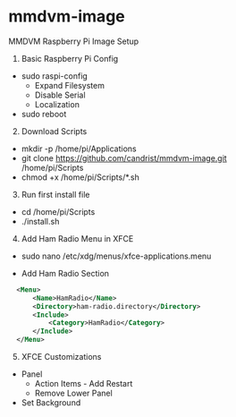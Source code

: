 # mmdvm-image
MMDVM Raspberry Pi Image Setup


1. Basic Raspberry Pi Config
  - sudo raspi-config
    - Expand Filesystem
    - Disable Serial
    - Localization
 - sudo reboot

2. Download Scripts
  - mkdir -p /home/pi/Applications
  - git clone https://github.com/candrist/mmdvm-image.git /home/pi/Scripts
  - chmod +x /home/pi/Scripts/*.sh

3. Run first install file
  - cd /home/pi/Scripts
  - ./install.sh

4. Add Ham Radio Menu in XFCE

  - sudo nano /etc/xdg/menus/xfce-applications.menu

  - Add Ham Radio Section

  ```xml
    <Menu>
        <Name>HamRadio</Name>
        <Directory>ham-radio.directory</Directory>
        <Include>
            <Category>HamRadio</Category>
        </Include>
    </Menu>
  ```

5. XFCE Customizations
  - Panel
    - Action Items - Add Restart
    - Remove Lower Panel
  - Set Background
